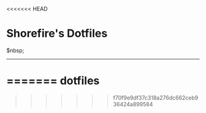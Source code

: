 <<<<<<< HEAD
# Shorefire's Dotfiles

$nbsp;

-------------------------
=======
dotfiles
========
>>>>>>> f70f9e9df37c318a276dc662ceb936424a899584
